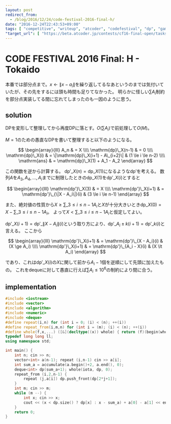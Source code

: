 ```yaml
---
layout: post
redirect_from:
  - /blog/2016/12/24/code-festival-2016-final-h/
date: "2016-12-24T22:43:53+09:00"
tags: [ "competitive", "writeup", "atcoder", "codefestival", "dp", "game" ]
"target_url": [ "https://beta.atcoder.jp/contests/cf16-final-open/tasks/codefestival_2016_final_h" ]
---
```


# CODE FESTIVAL 2016 Final: H - Tokaido

本番では部分点まで。$x \gets \|x - a_i\|$を繰り返してるなあというのまでは気付いていたが、その先をするには頭も時間も足りてなかった。
明らかに怪しい$\sum A_i$制約を部分点実装してる間に忘れてしまったのも一因のように思う。

## solution

DPを変形して整理してから再度DPに落とす。$O(\sum A_i)$で前処理して$O(M)$。

$M = 1$のための愚直なDPを書いて整理すると以下のようになる。

$$ \begin{array}{lll}
A_n & = X \\\\
\mathrm{dp}\_X(n-1) & = 0 \\\\
\mathrm{dp}\_X(i) & = \|\mathrm{dp}\_X(i+1) - A\_{i+2}\| & (1 \le i \le n-2) \\\\
\mathrm{ans}   & = \mathrm{dp}\_X(1) + A_1 - A_2
\end{array} $$

この関数を逆から計算する。
$\mathrm{dp'}\_X(n) = \mathrm{dp}\_X(1)$になるような$\mathrm{dp'}$を考える。
数列$A$を$A_3, A_4, \dots, A_i$までに制限したときの$\mathrm{dp}\_X(1)$を$\mathrm{dp'}\_X(i)$とすると

$$ \begin{array}{lll}
\mathrm{dp'}\_X(3) & = X \\\\
\mathrm{dp'}\_X(i+1) & = \mathrm{dp'}\_{\|X - A_i\|}(i) & (3 \le i \le n-1)
\end{array} $$

また、絶対値の性質から$X \ge \sum\_{3 \le i \le n-1} A_i$と$X$が十分大きいとき$\mathrm{dp}\_X(0) = X - \sum\_{3 \le i \le n-1} A_i$。
よって$X \lt \sum\_{3 \le i \le n-1} A_i$と仮定してよい。

$\mathrm{dp'}\_X(i+1) = \mathrm{dp'}\_{\|X - A_i\|}(i)$という取り方により、$\mathrm{dp'}\_{A_i \pm k}(i+1) = \mathrm{dp'}\_k(i)$と言える。
ここから

$$ \begin{array}{lll}
\mathrm{dp'}\_X(i+1) & = \mathrm{dp'}\_{X - A_i}(i) & (X \ge A_i) \\\\
\mathrm{dp'}\_X(i+1) & = \mathrm{dp'}\_{A_i - X}(i) & (X \lt A_i)
\end{array} $$

であり、これは$\mathrm{dp'}\_X(i)$の$X$に関して前から$A_i-1$個を逆順にして先頭に加えたもの。
これをdequeに対して愚直に行えば$\sum A_i \le 10^6$の制約により間に合う。

## implementation

``` c++
#include <iostream>
#include <vector>
#include <algorithm>
#include <numeric>
#include <deque>
#define repeat(i,n) for (int i = 0; (i) < (n); ++(i))
#define repeat_from(i,m,n) for (int i = (m); (i) < (n); ++(i))
#define whole(f,x,...) ([&](decltype((x)) whole) { return (f)(begin(whole), end(whole), ## __VA_ARGS__); })(x)
typedef long long ll;
using namespace std;

int main() {
    int n; cin >> n;
    vector<int> a(n-1); repeat (i,n-1) cin >> a[i];
    int sum_a = accumulate(a.begin()+2, a.end(), 0);
    deque<int> dp(sum_a+1); whole(iota, dp, 0);
    repeat_from (i,2,n-1) {
        repeat (j,a[i]) dp.push_front(dp[2*j+1]);
    }
    int m; cin >> m;
    while (m --) {
        int x; cin >> x;
        cout << (x < dp.size() ? dp[x] : x - sum_a) + a[0] - a[1] << endl;
    }
    return 0;
}
```
